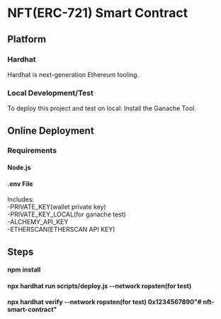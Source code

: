 # NFT(ERC-721) Smart Contract

## Platform

### Hardhat
Hardhat is next-generation Ethereum tooling.

### Local Development/Test
To deploy this project and test on local:
Install the Ganache Tool.

## Online Deployment

### Requirements
#### Node.js
#### .env File
Includes:<br />
-PRIVATE_KEY(wallet private key)<br />
-PRIVATE_KEY_LOCAL(for ganache test)<br />
-ALCHEMY_API_KEY<br />
-ETHERSCAN(ETHERSCAN API KEY)<br />

## Steps

#### npm install
#### npx hardhat run scripts/deploy.js --network ropsten(for test)
#### npx hardhat verify --network ropsten(for test) 0x1234567890"# nft-smart-contract" 
